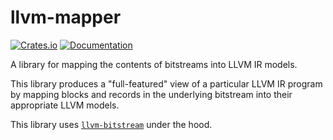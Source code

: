 llvm-mapper
===========

[![Crates.io](https://img.shields.io/crates/v/llvm-mapper)](https://crates.io/crates/llvm-mapper)
[![Documentation](https://docs.rs/llvm-mapper/badge.svg)](https://docs.rs/llvm-bitstream)

A library for mapping the contents of bitstreams into LLVM IR models.

This library produces a "full-featured" view of a particular LLVM IR program by mapping
blocks and records in the underlying bitstream into their appropriate LLVM models.

This library uses [`llvm-bitstream`](https://crates.io/crates/llvm-bitstream) under the hood.
